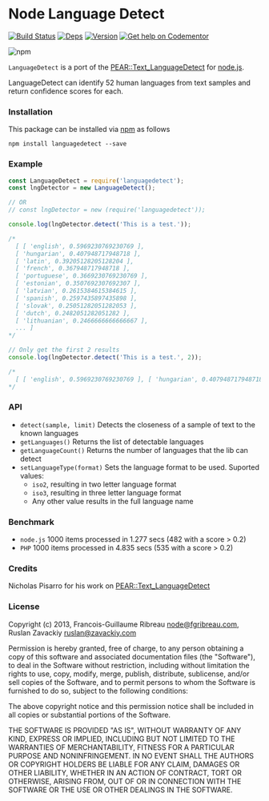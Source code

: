 # Node Language Detect
[![Build Status](https://secure.travis-ci.org/FGRibreau/node-language-detect.png)](http://travis-ci.org/FGRibreau/node-language-detect)
[![Deps](https://david-dm.org/FGRibreau/node-language-detect.png)](https://david-dm.org/FGRibreau/node-language-detect)
[![Version](http://badge.fury.io/js/languagedetect.png)](http://badge.fury.io/js/languagedetect)
[![Get help on Codementor](https://cdn.codementor.io/badges/get_help_github.svg)](https://www.codementor.io/francois-guillaume-ribreau?utm_source=github&utm_medium=button&utm_term=francois-guillaume-ribreau&utm_campaign=github)

![npm](https://nodei.co/npm/languagedetect.png)

`LanguageDetect` is a port of the [PEAR::Text_LanguageDetect](http://pear.php.net/package/Text_LanguageDetect) for [node.js](http://nodejs.org).

LanguageDetect can identify 52 human languages from text samples and return confidence scores for each.

### Installation
This package can be installed via [npm](http://npmjs.org/) as follows
```shell
npm install languagedetect --save
```
### Example
```javascript
const LanguageDetect = require('languagedetect');
const lngDetector = new LanguageDetect();

// OR
// const lngDetector = new (require('languagedetect'));

console.log(lngDetector.detect('This is a test.'));

/*
  [ [ 'english', 0.5969230769230769 ],
  [ 'hungarian', 0.407948717948718 ],
  [ 'latin', 0.39205128205128204 ],
  [ 'french', 0.367948717948718 ],
  [ 'portuguese', 0.3669230769230769 ],
  [ 'estonian', 0.3507692307692307 ],
  [ 'latvian', 0.2615384615384615 ],
  [ 'spanish', 0.2597435897435898 ],
  [ 'slovak', 0.25051282051282053 ],
  [ 'dutch', 0.2482051282051282 ],
  [ 'lithuanian', 0.2466666666666667 ],
  ... ]
*/

// Only get the first 2 results
console.log(lngDetector.detect('This is a test.', 2));

/*
  [ [ 'english', 0.5969230769230769 ], [ 'hungarian', 0.407948717948718 ] ]
*/
```

### API
* `detect(sample, limit)` Detects the closeness of a sample of text to the known languages
* `getLanguages()` Returns the list of detectable languages
* `getLanguageCount()` Returns the number of languages that the lib can detect
* `setLanguageType(format)` Sets the language format to be used. Suported values:
  * `iso2`, resulting in two letter language format
  * `iso3`, resulting in three letter language format
  * Any other value results in the full language name
### Benchmark
* `node.js` 1000 items processed in 1.277 secs (482 with a score > 0.2)
* `PHP` 1000 items processed in 4.835 secs (535 with a score > 0.2)

### Credits
Nicholas Pisarro for his work on [PEAR::Text_LanguageDetect](http://pear.php.net/package/Text_LanguageDetect)

### License
Copyright (c) 2013, Francois-Guillaume Ribreau <node@fgribreau.com>, Ruslan Zavackiy <ruslan@zavackiy.com>

Permission is hereby granted, free of charge, to any person obtaining a copy of this software and associated documentation files (the "Software"), to deal in the Software without restriction, including without limitation the rights to use, copy, modify, merge, publish, distribute, sublicense, and/or sell copies of the Software, and to permit persons to whom the Software is furnished to do so, subject to the following conditions:

The above copyright notice and this permission notice shall be included in all copies or substantial portions of the Software.

THE SOFTWARE IS PROVIDED "AS IS", WITHOUT WARRANTY OF ANY KIND, EXPRESS OR IMPLIED, INCLUDING BUT NOT LIMITED TO THE WARRANTIES OF MERCHANTABILITY, FITNESS FOR A PARTICULAR PURPOSE AND NONINFRINGEMENT. IN NO EVENT SHALL THE AUTHORS OR COPYRIGHT HOLDERS BE LIABLE FOR ANY CLAIM, DAMAGES OR OTHER LIABILITY, WHETHER IN AN ACTION OF CONTRACT, TORT OR OTHERWISE, ARISING FROM, OUT OF OR IN CONNECTION WITH THE SOFTWARE OR THE USE OR OTHER DEALINGS IN THE SOFTWARE.
